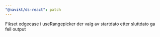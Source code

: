 ```yaml
---
"@navikt/ds-react": patch
---
```


Fikset edgecase i useRangepicker der valg av startdato etter sluttdato ga feil output
